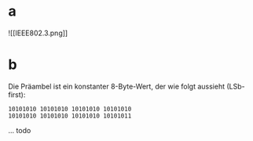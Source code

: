 # a

![[IEEE802.3.png]]

# b

Die Präambel ist ein konstanter 8-Byte-Wert, der wie folgt aussieht (LSb-first):

```
10101010 10101010 10101010 10101010
10101010 10101010 10101010 10101011
```

... todo